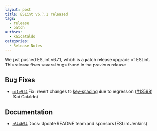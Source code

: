 ```yaml
---
layout: post
title: ESLint v6.7.1 released
tags:
  - release
  - patch
authors:
  - kaicataldo
categories:
  - Release Notes
---
```


We just pushed ESLint v6.7.1, which is a patch release upgrade of ESLint. This release fixes several bugs found in the previous release.












## Bug Fixes


* [`dd1e9f4`](https://github.com/eslint/eslint/commit/dd1e9f4df2103c43509a54b0ad5f9106557997f9) Fix: revert changes to [key-spacing](/docs/rules/key-spacing) due to regression ([#12598](https://github.com/eslint/eslint/issues/12598)) (Kai Cataldo)




## Documentation


* [`c644b54`](https://github.com/eslint/eslint/commit/c644b5429e5bc8a050afd70c99ec82035eb611fa) Docs: Update README team and sponsors (ESLint Jenkins)








